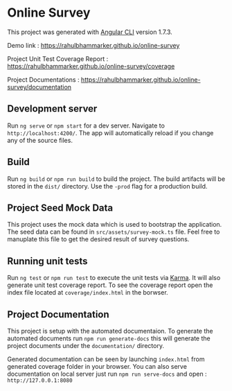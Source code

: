 # Online Survey

This project was generated with [Angular CLI](https://github.com/angular/angular-cli) version 1.7.3.

Demo link : https://rahulbhammarker.github.io/online-survey

Project Unit Test Coverage Report : https://rahulbhammarker.github.io/online-survey/coverage

Project Documentations : https://rahulbhammarker.github.io/online-survey/documentation

## Development server

Run `ng serve` or `npm start` for a dev server. Navigate to `http://localhost:4200/`. The app will automatically reload if you change any of the source files.

## Build

Run `ng build` or `npm run build` to build the project. The build artifacts will be stored in the `dist/` directory. Use the `-prod` flag for a production build.

## Project Seed Mock Data
This project uses the mock data which is used to bootstrap the application. The seed data can be found in `src/assets/survey-mock.ts` file.
Feel free to manuplate this file to get the desired result of survey questions.

## Running unit tests

Run `ng test` or `npm run test` to execute the unit tests via [Karma](https://karma-runner.github.io).
It will also generate unit test coverage report. To see the coverage report open the index file located at `coverage/index.html` in the borwser.

## Project Documentation

This project is setup with the automated documentaion.
To generate the automated documents run `npm run generate-docs` this will generate the project documents under the `documentation/` directory.

Generated documentation can be seen by launching `index.html` from generated coverage folder in your browser. You can also serve documentation on local server just run `npm run serve-docs` and open : `http://127.0.0.1:8080`
